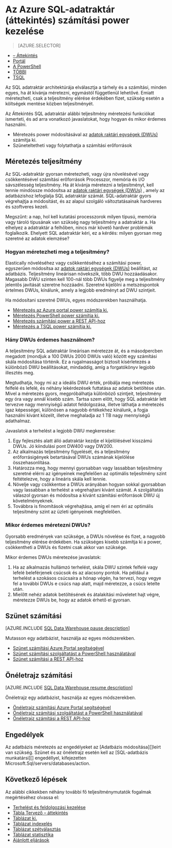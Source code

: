 <properties
   pageTitle="Az Azure SQL-adatraktár (áttekintés) számítási power kezelése |} Microsoft Azure"
   description="Teljesítmény skála funkciók az Azure SQL-adatraktár meg. Eredményhez tartozó DWUs méretezése, vagy mutasson az egérrel, és folytassa a számítási erőforrások költségek mentéséhez."
   services="sql-data-warehouse"
   documentationCenter="NA"
   authors="barbkess"
   manager="barbkess"
   editor=""/>

<tags
   ms.service="sql-data-warehouse"
   ms.devlang="NA"
   ms.topic="article"
   ms.tgt_pltfrm="NA"
   ms.workload="data-services"
   ms.date="09/03/2016"
   ms.author="barbkess;sonyama"/>

# <a name="manage-compute-power-in-azure-sql-data-warehouse-overview"></a>Az Azure SQL-adatraktár (áttekintés) számítási power kezelése

> [AZURE.SELECTOR]
- [– Áttekintés](sql-data-warehouse-manage-compute-overview.md)
- [Portál](sql-data-warehouse-manage-compute-portal.md)
- [A PowerShell](sql-data-warehouse-manage-compute-powershell.md)
- [TÖBBI](sql-data-warehouse-manage-compute-rest-api.md)
- [TSQL](sql-data-warehouse-manage-compute-tsql.md)

Az SQL adatraktár architektúrája elválasztja a tárhely és a számítási, minden egyes, ha át kívánja méretezni, egymástól függetlenül lehetővé. Emiatt méretezheti, csak a teljesítmény elérése érdekében fizet, szükség esetén a költségek mentése közben teljesítményét. 

Az Áttekintés SQL adatraktár alábbi teljesítmény méretezési funkciókat ismerteti, és ad arra vonatkozó javaslatokat, hogy hogyan és mikor érdemes használni. 

- Méretezés power módosításával az [adatok raktári egységek (DWUs)][] számítja ki.
- Szüneteltetheti vagy folytathatja a számítási erőforrások

<a name="scale-performance-bk"></a>

## <a name="scale-performance"></a>Méretezés teljesítmény

Az SQL-adatraktár gyorsan méretezheti, vagy újra növelésével vagy csökkentésével számítási erőforrások Processzor, memória és I/O sávszélesség teljesítmény. Ha át kívánja méretezni a teljesítményt, kell tennie mindössze módosítsa az [adatok raktári egységek (DWUs)][] , amely az adatbázishoz lefoglalja SQL adatraktár számát. SQL-adatraktár gyors végrehajtja a módosítást, és az alapul szolgáló változtatásainak hardveres és szoftveres kezeli.

Megszűnt: a nap, hol kell kutatási processzorok milyen típusú, memória vagy tároló típusának van szükség nagy teljesítmény a adatraktár a. Ha elhelyez a adatraktár a felhőben, nincs már követő hardver problémák foglalkozik. Ehelyett SQL adatraktár kéri, ez a kérdés: milyen gyorsan meg szeretné az adatok elemzése? 

### <a name="how-do-i-scale-performance"></a>Hogyan méretezheti meg a teljesítmény?

Elastically növeléséhez vagy csökkentéséhez a számítási power, egyszerűen módosítsa az [adatok raktári egységek (DWUs)][] beállítást, az adatbázis. Teljesítmény lineárisan növekszik, több DWU hozzáadásakor.  Magasabb DWU szinten kell 100-nál több DWUs figyelje meg a teljesítmény jelentős javítását szeretne hozzáadni. Szeretné kijelölni a metszéspontok értelmes DWUs, kínálunk, amely a legjobb eredményt ad DWU szintjeit.
 
Ha módosítani szeretné DWUs, egyes módszerekben használhatja.

- [Méretezés az Azure portal power számítja ki.][]
- [Méretezés PowerShell power számítja ki.][]
- [Méretezés számítási power a REST API-hoz][]
- [Méretezés a TSQL power számítja ki.][]

### <a name="how-many-dwus-should-i-use"></a>Hány DWUs érdemes használnom?
 
A teljesítmény SQL adatraktár lineárisan méretezze át, és a másodpercben megadott (mondjuk a 100 DWUs 2000 DWUs való) között egy számítási skála módosítása történik. Ez a rugalmasságot biztosít kísérletezés a különböző DWU beállításokat, mindaddig, amíg a forgatókönyv legjobb illesztés meg.

Megtudhatja, hogy mi az a ideális DWU érték, próbálja meg méretezés felfelé és lefelé, és néhány lekérdezések futtatása az adatok betöltése után. Mivel a méretezés gyors, megpróbálhatja különböző szintjeit, teljesítmény egy óra vagy annál kisebb szám. Tartsa szem előtt, hogy SQL adatraktár lett tervezve nagy mennyiségű adatot feldolgozása, illetve láthatja a méretezés igaz képességei, különösen a nagyobb értékekhez kínálunk, a fogja használni kívánt közelít, illetve meghaladja az 1 TB nagy mennyiségű adathalmaz.

Javaslatok a terhelést a legjobb DWU megkeresése:

1. Egy fejlesztés alatt álló adatraktár kezdje el kijelölésével kisszámú DWUs.  Jó kiindulási pont DW400 vagy DW200.
2. Az alkalmazás teljesítmény figyelését, és a teljesítmény erőforrásigények betartásával DWUs számának kijelölése összehasonlítása.
3. Határozza meg, hogy mennyi gyorsabban vagy lassabban teljesítmény szeretné elérni az igényeinek megfelelően az optimális teljesítmény szint feltételezve, hogy a lineáris skála kell lennie.
4. Növelje vagy csökkentse a DWUs arányában hogyan sokkal gyorsabban vagy lassabban a terhelést a végrehajtani kívánt számát. A szolgáltatás válaszol gyorsan és módosítsa a kívánt számítási erőforrások DWU új követelményeknek.
5. Továbbra is finomítások végrehajtása, amíg el nem éri az optimális teljesítmény szint az üzleti igényeinek megfelelően.

### <a name="when-should-i-scale-dwus"></a>Mikor érdemes méretezni DWUs?

Gyorsabb eredmények van szüksége, a DWUs növelése és fizet, a nagyobb teljesítmény elérése érdekében.  Ha szükséges kisebb számítja ki a power, csökkentheti a DWUs és fizetni csak akkor van szüksége. 

Mikor érdemes DWUs méretezése javaslatok:

1. Ha az alkalmazás hullámzó terhelést, skála DWU szintek felfelé vagy lefelé beleférjenek csúcsok és az alacsony pontok. Ha például a terhelést a szokásos csúcsaira a hónap végén, ha tervezi, hogy vegye fel a további DWUs e csúcs nap alatt, majd méretezze, a csúcs letelte után.
2. Mielőtt nehéz adatok betöltésének és átalakítási műveletet hajt végre, méretezze DWUs be, hogy az adatok érhető el gyorsan.

<a name="pause-compute-bk"></a>

## <a name="pause-compute"></a>Szünet számítási

[AZURE.INCLUDE [SQL Data Warehouse pause description](../../includes/sql-data-warehouse-pause-description.md)]

Mutasson egy adatbázist, használja az egyes módszerekben.

- [Szünet számítási Azure Portal segítségével][]
- [Szünet számítási szolgáltatást a PowerShell használatával][]
- [Szünet számítási a REST API-hoz][]

<a name="resume-compute-bk"></a>

## <a name="resume-compute"></a>Önéletrajz számítási

[AZURE.INCLUDE [SQL Data Warehouse resume description](../../includes/sql-data-warehouse-resume-description.md)]

Önéletrajz egy adatbázist, használja az egyes módszerekben.

- [Önéletrajz számítási Azure Portal segítségével][]
- [Önéletrajz számítási szolgáltatást a PowerShell használatával][]
- [Önéletrajz számítási a REST API-hoz][]

## <a name="permissions"></a>Engedélyek

Az adatbázis méretezés az engedélyeket az [Adatbázis módosítása][]leírt van szükség.  Szünet és az önéletrajz esetén kell az [SQL-adatbázis munkatársi][] engedéllyel, kifejezetten Microsoft.Sql/servers/databases/action.

<a name="next-steps-bk"></a>

## <a name="next-steps"></a>Következő lépések
Az alábbi cikkekben néhány további fő teljesítménymutatók fogalmak megértéséhez olvassa el:

- [Terhelést és feldolgozási kezelése][]
- [Tábla Tervező – áttekintés][]
- [Táblázat ki.][]
- [Táblázat indexelés][]
- [Táblázat szétválasztás][]
- [Táblázat statisztika][]
- [Ajánlott eljárások][]

<!--Image reference-->

<!--Article references-->
[adatok raktári egységek (DWUs)]: ./sql-data-warehouse-overview-what-is.md#data-warehouse-units

[Méretezés az Azure portal power számítja ki.]: ./sql-data-warehouse-manage-compute-portal.md#scale-compute-bk
[Méretezés PowerShell power számítja ki.]: ./sql-data-warehouse-manage-compute-powershell.md#scale-compute-bk
[Méretezés számítási power a REST API-hoz]: ./sql-data-warehouse-manage-compute-rest-api.md#scale-compute-bk
[Méretezés a TSQL power számítja ki.]: ./sql-data-warehouse-manage-compute-tsql.md#scale-compute-bk

[capacity limits]: ./sql-data-warehouse-service-capacity-limits.md

[Szünet számítási Azure Portal segítségével]:  ./sql-data-warehouse-manage-compute-portal.md#pause-compute-bk
[Szünet számítási szolgáltatást a PowerShell használatával]: ./sql-data-warehouse-manage-compute-powershell.md#pause-compute-bk
[Szünet számítási a REST API-hoz]: ./sql-data-warehouse-manage-compute-rest-api.md#pause-compute-bk

[Önéletrajz számítási Azure Portal segítségével]:  ./sql-data-warehouse-manage-compute-portal.md#resume-compute-bk
[Önéletrajz számítási szolgáltatást a PowerShell használatával]: ./sql-data-warehouse-manage-compute-powershell.md#resume-compute-bk
[Önéletrajz számítási a REST API-hoz]: ./sql-data-warehouse-manage-compute-rest-api.md#resume-compute-bk

[Terhelést és feldolgozási kezelése]: ./sql-data-warehouse-develop-concurrency.md
[Tábla Tervező – áttekintés]: ./sql-data-warehouse-tables-overview.md
[Táblázat ki.]: ./sql-data-warehouse-tables-distribute.md
[Táblázat indexelés]: ./sql-data-warehouse-tables-index.md
[Táblázat szétválasztás]: ./sql-data-warehouse-tables-partition.md
[Táblázat statisztika]: ./sql-data-warehouse-tables-statistics.md
[Ajánlott eljárások]: ./sql-data-warehouse-best-practices.md 
[development overview]: ./sql-data-warehouse-overview-develop.md

[SQL-adatbázis közös munka]: ../active-directory/role-based-access-built-in-roles.md#sql-db-contributor

<!--MSDN references-->
[ADATBÁZIS MÓDOSÍTÁSÁHOZ]: https://msdn.microsoft.com/library/mt204042.aspx

<!--Other Web references-->
[Azure portal]: http://portal.azure.com/
